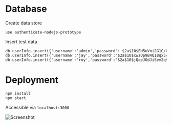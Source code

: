 Database
==

Create data store

    use authenticate-nodejs-prototype

Insert test data

    db.userInfo.insert({'username':'admin','password':'$2a$10$EH5uVni2G1C/CJ4iA735xOXCgQI0C3TADLacQZepA4pbsmMKRyWrC'});
    db.userInfo.insert({'username':'jay','password':'$2a$10$xwzOp9B4Q18qx5vAQAr.wuXMlBWpRHE2ZTIAj3Gp7WlsgQT1cSFk.'});
    db.userInfo.insert({'username':'roy','password':'$2a$10$jQqeJOdJiSem2qKfW47CMu0SEJok4nTKJ60mycdpcyQtvB4jY2ETS'});

Deployment
==

    npm install
    npm start

Accessible via `localhost:3000`

![Screenshot](http://i.imgur.com/5qENBla.png)
